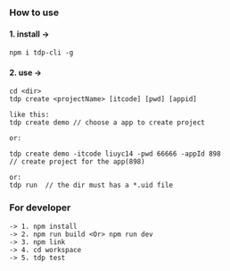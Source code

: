 ### How to use

#### 1. install ->

```
npm i tdp-cli -g
```

#### 2. use ->
```
cd <dir>
tdp create <projectName> [itcode] [pwd] [appid]

like this:
tdp create demo // choose a app to create project

or:

tdp create demo -itcode liuyc14 -pwd 66666 -appId 898
// create project for the app(898)

or:
tdp run  // the dir must has a *.uid file
```

### For developer

```
-> 1. npm install
-> 2. npm run build <Or> npm run dev
-> 3. npm link
-> 4. cd workspace
-> 5. tdp test

```
